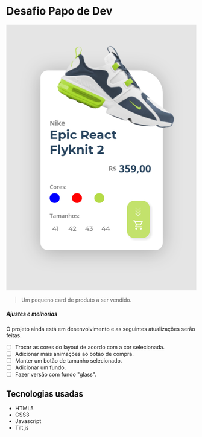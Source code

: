 # Desafio Papo de Dev

![Imagem preview](./assets/img/imagem-readme.png)
> Um pequeno card de produto a ser vendido.

##### Ajustes e melhorias
O projeto ainda está em desenvolvimento e as seguintes atualizações serão feitas.

- [ ] Trocar as cores do layout de acordo com a cor selecionada.
- [ ] Adicionar mais animações ao botão de compra.
- [ ] Manter um botão de tamanho selecionado.
- [ ] Adicionar um fundo.
- [ ] Fazer versão com fundo "glass".

## Tecnologias usadas

* HTML5
* CSS3
* Javascript
* Tilt.js

